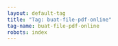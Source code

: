 ```yaml
---
layout: default-tag
title: "Tag: buat-file-pdf-online"
tag-name: buat-file-pdf-online
robots: index
---
```


